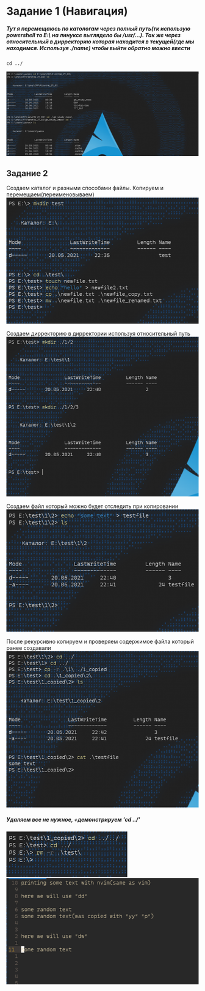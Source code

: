 # Задание 1 (Навигация)
##### Тут я перемещаюсь по катологам через полный путь(тк использую powershell то E:\ на линуксе выглядело бы /usr/...). Так же через относительный в дирректорию которая находится в текущей(где мы находимся. Используя ./name) чтобы выйти обратно можно ввести


    cd ../
  
![](./Screenshot_1.png)

## Задание 2

Создаем каталог и разными способами файлы. Копируем и перемещаем(переименовываем)
![](./Screenshot_2.png)

Создаем дирректорию в дирректории используя относительный путь
![](./Screenshot_3.png)

Создаем файл который можно будет отследить при копировании
![](./Screenshot_4.png)

После рекурсивно копируем и проверяем содержимое файла который ранее создавали
![](./Screenshot_5.png)

##### Удаляем все не нужное, +демонстрируем 'cd ../'
![](./Screenshot_6.png)
![](./Screenshot_7.png)
